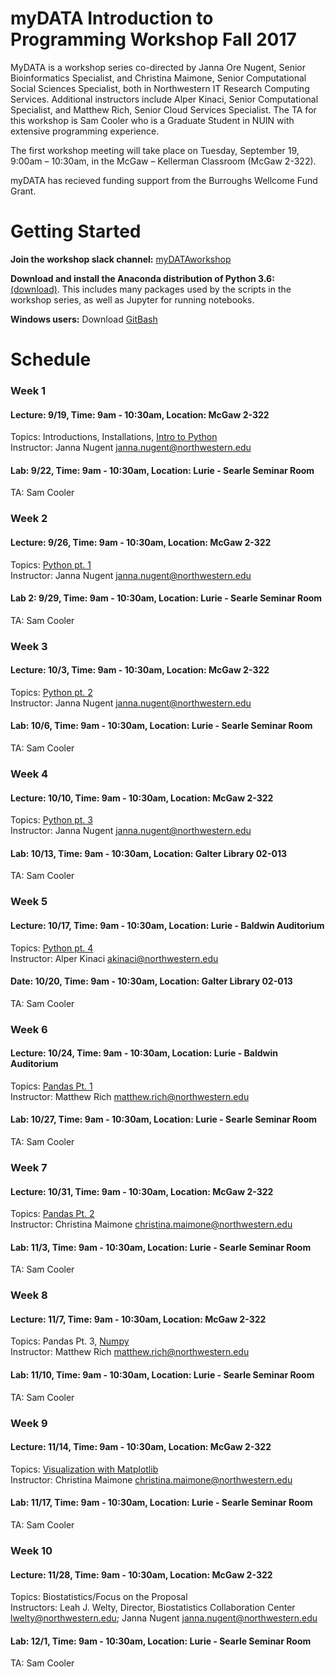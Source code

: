 # myDATA Introduction to Programming Workshop Fall 2017
 
MyDATA is a workshop series co-directed by Janna Ore Nugent, Senior Bioinformatics Specialist, and Christina Maimone, Senior Computational Social Sciences Specialist, both in Northwestern IT Research Computing Services.  Additional instructors include Alper Kinaci, Senior Computational Specialist, and Matthew Rich, Senior Cloud Services Specialist.  The TA for this workshop is Sam Cooler who is a Graduate Student in NUIN with extensive programming experience.

The first workshop meeting will take place on Tuesday, September 19, 9:00am – 10:30am, in the McGaw – Kellerman Classroom (McGaw 2-322). 

myDATA has recieved funding support from the Burroughs Wellcome Fund Grant.  

# Getting Started

**Join the workshop slack channel:** [myDATAworkshop](https://join.slack.com/t/mydataworkshop/signup)  

**Download and install the Anaconda distribution of Python 3.6:** [(download)](https://www.anaconda.com/download/). This includes many packages used by the scripts in the workshop series, as well as Jupyter for running notebooks.  

**Windows users:** Download [GitBash](https://git-for-windows.github.io/)  

# Schedule

### Week 1  
#### Lecture: 9/19, Time: 9am - 10:30am, Location: McGaw 2-322  
Topics:  Introductions, Installations, [Intro to Python](https://github.com/nuitrcs/pythonworkshops/tree/master/intropython/Part_1)  
Instructor: Janna Nugent janna.nugent@northwestern.edu  

#### Lab: 9/22, Time: 9am - 10:30am, Location: Lurie - Searle Seminar Room  
TA: Sam Cooler

### Week 2
#### Lecture: 9/26, Time: 9am - 10:30am, Location: McGaw 2-322  
Topics:  [Python pt. 1](https://github.com/nuitrcs/pythonworkshops/tree/master/intropython/Part_1)  
Instructor: Janna Nugent janna.nugent@northwestern.edu  

#### Lab 2: 9/29, Time: 9am - 10:30am, Location: Lurie - Searle Seminar Room  
TA: Sam Cooler  

### Week 3
#### Lecture: 10/3, Time: 9am - 10:30am, Location: McGaw 2-322  
Topics:  [Python pt. 2](https://github.com/nuitrcs/pythonworkshops/tree/master/intropython/Part_2)  
Instructor: Janna Nugent janna.nugent@northwestern.edu  

#### Lab: 10/6, Time: 9am - 10:30am, Location: Lurie - Searle Seminar Room  
TA: Sam Cooler  

### Week 4
#### Lecture: 10/10, Time: 9am - 10:30am, Location: McGaw 2-322  
Topics:  [Python pt. 3](https://github.com/nuitrcs/pythonworkshops/tree/master/intropython/Part_3)  
Instructor: Janna Nugent janna.nugent@northwestern.edu  

#### Lab: 10/13, Time: 9am - 10:30am, Location: Galter Library 02-013  
TA: Sam Cooler  

### Week 5
#### Lecture: 10/17, Time: 9am - 10:30am, Location: Lurie - Baldwin Auditorium  
Topics:  [Python pt. 4](https://github.com/nuitrcs/pythonworkshops/tree/master/intropython/Part_4)  
Instructor: Alper Kinaci akinaci@northwestern.edu  

#### Date: 10/20, Time: 9am - 10:30am, Location: Galter Library 02-013  
TA: Sam Cooler  

### Week 6
#### Lecture: 10/24, Time: 9am - 10:30am, Location: Lurie - Baldwin Auditorium  
Topics: [Pandas Pt. 1](https://github.com/nuitrcs/pythonworkshops/blob/master/dataanalysis/pandas/Part%201%20-%20Basics.ipynb)  
Instructor: Matthew Rich matthew.rich@northwestern.edu  

#### Lab: 10/27, Time: 9am - 10:30am, Location: Lurie - Searle Seminar Room  
TA: Sam Cooler

### Week 7
#### Lecture: 10/31, Time: 9am - 10:30am, Location: McGaw 2-322  
Topics:  [Pandas Pt. 2](https://github.com/nuitrcs/pythonworkshops/blob/master/dataanalysis/pandas/Part%202%20-%20Grouping%2C%20Plotting%2C%20%26%20Merging.ipynb)   
Instructor: Christina Maimone christina.maimone@northwestern.edu  

#### Lab: 11/3, Time: 9am - 10:30am, Location: Lurie - Searle Seminar Room  
TA: Sam Cooler 

### Week 8  
#### Lecture: 11/7, Time: 9am - 10:30am, Location: McGaw 2-322   
Topics:  Pandas Pt. 3, [Numpy](https://github.com/nuitrcs/pythonworkshops/tree/master/dataanalysis/numpy)    
Instructor: Matthew Rich matthew.rich@northwestern.edu  

#### Lab: 11/10, Time: 9am - 10:30am, Location: Lurie - Searle Seminar Room  
TA: Sam Cooler 

### Week 9
#### Lecture: 11/14, Time: 9am - 10:30am, Location: McGaw 2-322  
Topics:  [Visualization with Matplotlib](https://github.com/nuitrcs/pythonworkshops/tree/master/dataanalysis/visualization)       
Instructor: Christina Maimone christina.maimone@northwestern.edu  

#### Lab: 11/17, Time: 9am - 10:30am, Location: Lurie - Searle Seminar Room  
TA: Sam Cooler 

### Week 10
#### Lecture: 11/28, Time: 9am - 10:30am, Location: McGaw 2-322  
Topics:  Biostatistics/Focus on the Proposal  
Instructors: Leah J. Welty, Director, Biostatistics Collaboration Center lwelty@northwestern.edu; Janna Nugent janna.nugent@northwestern.edu  

#### Lab: 12/1, Time: 9am - 10:30am, Location: Lurie - Searle Seminar Room   
TA: Sam Cooler 
